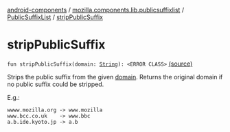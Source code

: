 [android-components](../../index.md) / [mozilla.components.lib.publicsuffixlist](../index.md) / [PublicSuffixList](index.md) / [stripPublicSuffix](./strip-public-suffix.md)

# stripPublicSuffix

`fun stripPublicSuffix(domain: `[`String`](https://kotlinlang.org/api/latest/jvm/stdlib/kotlin/-string/index.html)`): <ERROR CLASS>` [(source)](https://github.com/mozilla-mobile/android-components/blob/master/components/lib/publicsuffixlist/src/main/java/mozilla/components/lib/publicsuffixlist/PublicSuffixList.kt#L114)

Strips the public suffix from the given [domain](strip-public-suffix.md#mozilla.components.lib.publicsuffixlist.PublicSuffixList$stripPublicSuffix(kotlin.String)/domain). Returns the original domain if no public suffix could be
stripped.

E.g.:

```
wwww.mozilla.org -> www.mozilla
www.bcc.co.uk    -> www.bbc
a.b.ide.kyoto.jp -> a.b
```

